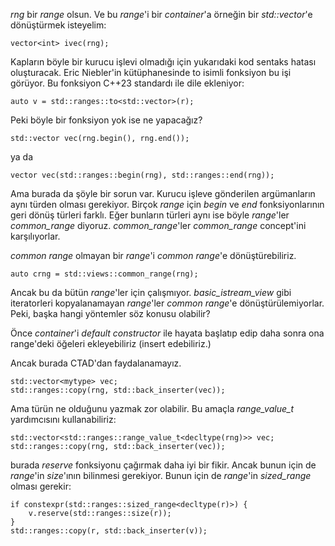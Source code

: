 _rng_ bir _range_ olsun. Ve bu _range_'i bir _container_'a örneğin bir _std::vector_'e dönüştürmek isteyelim:

```
vector<int> ivec(rng);
```
Kapların böyle bir kurucu işlevi olmadığı için yukarıdaki kod sentaks hatası oluşturacak. Eric Niebler'in kütüphanesinde to isimli fonksiyon bu işi görüyor. 
Bu fonksiyon C++23 standardı ile dile ekleniyor:
```
auto v = std::ranges::to<std::vector>(r);
```
Peki böyle bir fonksiyon yok ise ne yapacağız?
```
std::vector vec(rng.begin(), rng.end());
```
ya da 

```
vector vec(std::ranges::begin(rng), std::ranges::end(rng));
```
Ama burada da şöyle bir sorun var. Kurucu işleve gönderilen argümanların aynı türden olması gerekiyor.
Birçok _range_ için _begin_ ve _end_ fonksiyonlarının geri dönüş türleri farklı. 
Eğer bunların türleri aynı ise böyle _range_'ler _common_range_ diyoruz.
_common_range_'ler _common_range_ concept'ini karşılıyorlar.

_common range_ olmayan bir _range_'i _common range_'e dönüştürebiliriz.

```
auto crng = std::views::common_range(rng);
```
Ancak bu da bütün _range_'ler için çalışmıyor.
_basic_istream_view_ gibi iteratorleri kopyalanamayan _range_'ler _common range_'e dönüştürülemiyorlar. Peki, başka hangi yöntemler söz konusu olabilir?

Önce _container_'i _default constructor_ ile hayata başlatıp edip daha sonra ona range'deki öğeleri ekleyebiliriz (insert edebiliriz.)

Ancak burada CTAD'dan faydalanamayız.
```
std::vector<mytype> vec;
std::ranges::copy(rng, std::back_inserter(vec));
```
Ama türün ne olduğunu yazmak zor olabilir. Bu amaçla _range_value_t_ yardımcısını kullanabiliriz:

```
std::vector<std::ranges::range_value_t<decltype(rng)>> vec;
std::ranges::copy(rng, std::back_inserter(vec));
```
burada _reserve_ fonksiyonu çağırmak daha iyi bir fikir. Ancak bunun için de _range_'in _size_'ının bilinmesi gerekiyor.
Bunun için de _range_'in _sized_range_ olması gerekir:

```
if constexpr(std::ranges::sized_range<decltype(r)>) {
    v.reserve(std::ranges::size(r));
}
std::ranges::copy(r, std::back_inserter(v));
```
